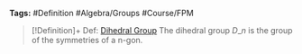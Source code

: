 ---
---

**Tags:** #Definition #Algebra/Groups #Course/FPM 

 > 
 > \[!Definition\]+ Def: [Dihedral Group](Dihedral%20Group.md)
 > The dihedral group $D\_{n}$ is the group of the symmetries of a n-gon. 
